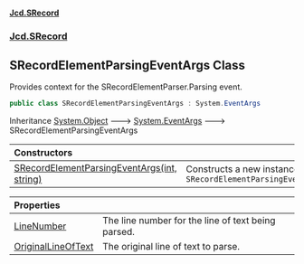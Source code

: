 #### [Jcd.SRecord](index.md 'index')
### [Jcd.SRecord](Jcd.SRecord.md 'Jcd.SRecord')

## SRecordElementParsingEventArgs Class

Provides context for the SRecordElementParser.Parsing event.

```csharp
public class SRecordElementParsingEventArgs : System.EventArgs
```

Inheritance [System.Object](https://docs.microsoft.com/en-us/dotnet/api/System.Object 'System.Object') &#129106; [System.EventArgs](https://docs.microsoft.com/en-us/dotnet/api/System.EventArgs 'System.EventArgs') &#129106; SRecordElementParsingEventArgs

| Constructors | |
| :--- | :--- |
| [SRecordElementParsingEventArgs(int, string)](Jcd.SRecord.SRecordElementParsingEventArgs.SRecordElementParsingEventArgs(int,string).md 'Jcd.SRecord.SRecordElementParsingEventArgs.SRecordElementParsingEventArgs(int, string)') | Constructs a new instance of `SRecordElementParsingEventArgs` |

| Properties | |
| :--- | :--- |
| [LineNumber](Jcd.SRecord.SRecordElementParsingEventArgs.LineNumber.md 'Jcd.SRecord.SRecordElementParsingEventArgs.LineNumber') | The line number for the line of text being parsed. |
| [OriginalLineOfText](Jcd.SRecord.SRecordElementParsingEventArgs.OriginalLineOfText.md 'Jcd.SRecord.SRecordElementParsingEventArgs.OriginalLineOfText') | The original line of text to parse. |
